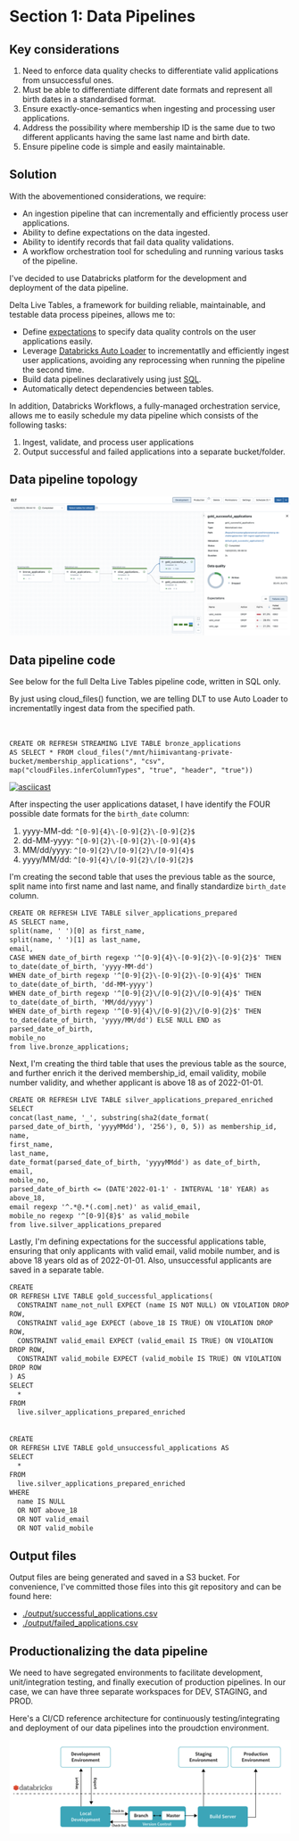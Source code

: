# Section 1: Data Pipelines

## Key considerations

1. Need to enforce data quality checks to differentiate valid applications from unsuccessful ones.
2. Must be able to differentiate different date formats and represent all birth dates in a standardised format.
3. Ensure exactly-once-semantics when ingesting and processing user applications.
4. Address the possibility where membership ID is the same due to two different applicants having the same last name and birth date.
5. Ensure pipeline code is simple and easily maintainable. 


## Solution

With the abovementioned considerations, we require:
* An ingestion pipeline that can incrementally and efficiently process user applications. 
* Ability to define expectations on the data ingested.
* Ability to identify records that fail data quality validations.
* A workflow orchestration tool for scheduling and running various tasks of the pipeline. 

I've decided to use Databricks platform for the development and deployment of the data pipeline. 

Delta Live Tables, a framework for building reliable, maintainable, and testable data process pipeines, allows me to:
* Define [expectations](https://docs.databricks.com/workflows/delta-live-tables/delta-live-tables-concepts.html#expectations) to specify data quality controls on the user applications easily.
* Leverage [Databricks Auto Loader](https://docs.databricks.com/ingestion/auto-loader/index.html#what-is-auto-loader) to incrementatlly and efficiently ingest user applications, avoiding any reprocessing when running the pipeline the second time. 
* Build data pipelines declaratively using just [SQL](https://docs.databricks.com/workflows/delta-live-tables/delta-live-tables-sql-ref.html).
* Automatically detect dependencies between tables.

In addition, Databricks Workflows, a fully-managed orchestration service, allows me to easily schedule my data pipeline which consists of the following tasks:
1. Ingest, validate, and process user applications 
2. Output successful and failed applications into a separate bucket/folder.



## Data pipeline topology

![](DLT_pipeline.png)

## Data pipeline code

See below for the full Delta Live Tables pipeline code, written in SQL only. 

By just using cloud_files() function, we are telling DLT to use Auto Loader to incrementatlly ingest data from the specified path.

```


CREATE OR REFRESH STREAMING LIVE TABLE bronze_applications
AS SELECT * FROM cloud_files("/mnt/hiimivantang-private-bucket/membership_applications", "csv", map("cloudFiles.inferColumnTypes", "true", "header", "true"))

```

[![asciicast](https://asciinema.org/a/dQr2DZORIgvI9ZdZAgggNAFUw.svg)](https://asciinema.org/a/dQr2DZORIgvI9ZdZAgggNAFUw)

After inspecting the user applications dataset, I have identify the FOUR possible date formats for the `birth_date` column: 

1) yyyy-MM-dd: `^[0-9]{4}\-[0-9]{2}\-[0-9]{2}$`
2) dd-MM-yyyy: `^[0-9]{2}\-[0-9]{2}\-[0-9]{4}$`
3) MM/dd/yyyy: `^[0-9]{2}\/[0-9]{2}\/[0-9]{4}$`
4) yyyy/MM/dd: `^[0-9]{4}\/[0-9]{2}\/[0-9]{2}$`


I'm creating the second table that uses the previous table as the source, split name into first name and last name, and finally standardize `birth_date` column.

```
CREATE OR REFRESH LIVE TABLE silver_applications_prepared
AS SELECT name, 
split(name, ' ')[0] as first_name,
split(name, ' ')[1] as last_name, 
email,
CASE WHEN date_of_birth regexp '^[0-9]{4}\-[0-9]{2}\-[0-9]{2}$' THEN to_date(date_of_birth, 'yyyy-MM-dd')
WHEN date_of_birth regexp '^[0-9]{2}\-[0-9]{2}\-[0-9]{4}$' THEN to_date(date_of_birth, 'dd-MM-yyyy') 
WHEN date_of_birth regexp '^[0-9]{2}\/[0-9]{2}\/[0-9]{4}$' THEN to_date(date_of_birth, 'MM/dd/yyyy')
WHEN date_of_birth regexp '^[0-9]{4}\/[0-9]{2}\/[0-9]{2}$' THEN to_date(date_of_birth, 'yyyy/MM/dd') ELSE NULL END as parsed_date_of_birth,
mobile_no
from live.bronze_applications;

```

Next, I'm creating the third table that uses the previous table as the source, and further enrich it the derived membership_id, email validity, mobile number validity, and whether applicant is above 18 as of 2022-01-01.

```
CREATE OR REFRESH LIVE TABLE silver_applications_prepared_enriched
SELECT 
concat(last_name, '_', substring(sha2(date_format( parsed_date_of_birth, 'yyyyMMdd'), '256'), 0, 5)) as membership_id,
name,
first_name,
last_name,
date_format(parsed_date_of_birth, 'yyyyMMdd') as date_of_birth,
email,
mobile_no,
parsed_date_of_birth <= (DATE'2022-01-1' - INTERVAL '18' YEAR) as above_18,
email regexp '^.*@.*(.com|.net)' as valid_email,
mobile_no regexp '^[0-9]{8}$' as valid_mobile
from live.silver_applications_prepared
```

Lastly, I'm defining expectations for the successful applications table, ensuring that only applicants with valid email, valid mobile number, and is above 18 years old as of 2022-01-01.
Also, unsuccessful applicants are saved in a separate table.

```
CREATE
OR REFRESH LIVE TABLE gold_successful_applications(
  CONSTRAINT name_not_null EXPECT (name IS NOT NULL) ON VIOLATION DROP ROW,
  CONSTRAINT valid_age EXPECT (above_18 IS TRUE) ON VIOLATION DROP ROW,
  CONSTRAINT valid_email EXPECT (valid_email IS TRUE) ON VIOLATION DROP ROW,
  CONSTRAINT valid_mobile EXPECT (valid_mobile IS TRUE) ON VIOLATION DROP ROW
) AS
SELECT
  *
FROM
  live.silver_applications_prepared_enriched


CREATE
OR REFRESH LIVE TABLE gold_unsuccessful_applications AS
SELECT
  *
FROM
  live.silver_applications_prepared_enriched
WHERE
  name IS NULL
  OR NOT above_18
  OR NOT valid_email
  OR NOT valid_mobile
```


## Output files

Output files are being generated and saved in a S3 bucket. For convenience, I've committed those files into this git repository and can be found here:
* [./output/successful_applications.csv](./output/successful_applications.csv)
* [./output/failed_applications.csv](./output/failed_applications.csv)



## Productionalizing the data pipeline

We need to have segregated environments to facilitate development, unit/integration testing, and finally execution of production pipelines.
In our case, we can have three separate workspaces for DEV, STAGING, and PROD.

Here's a CI/CD reference architecture for continuously testing/integrating and deployment of our data pipelines into the proudction environment.

![](./ci_cd.png)


